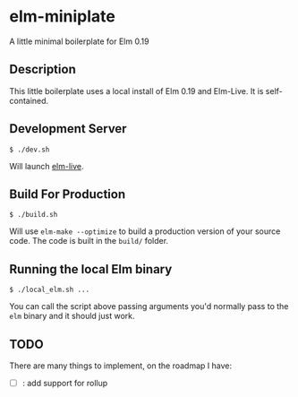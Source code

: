 # elm-miniplate
A little minimal boilerplate for Elm 0.19

## Description
This little boilerplate uses a local install of Elm 0.19 and Elm-Live. It is self-contained.

## Development Server

```
$ ./dev.sh
```

Will launch [elm-live](https://github.com/wking-io/elm-live/).

## Build For Production

```
$ ./build.sh
```

Will use `elm-make --optimize` to build a production version of your source code. The code is built in the `build/` folder.

## Running the local Elm binary

```
$ ./local_elm.sh ...
```

You can call the script above passing arguments you'd normally pass to the `elm` binary and it should just work.

## TODO
There are many things to implement, on the roadmap I have:

- [ ] : add support for rollup
 